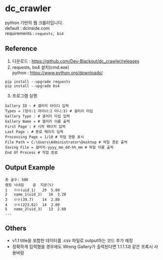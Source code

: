 # dc_crawler
python 기반의 웹 크롤러입니다.  
default : dcinside.com  
requirements : `requests, bs4`
## Reference
1. 다운로드 : https://github.com/Dev-Blackout/dc_crawler/releases
2. requests, bs4 설치(cmd.exe)  
python : https://www.python.org/downloads/  
```
pip install --upgrade requests
pip install --upgrade bs4
```
3. 프로그램 실행 
```
Gallery ID : # 갤러리 아이디 입력
Types = (정식:1 마이너:2 미니:3) # 갤러리 타입
Gallery Type : # 갤러리 타입 입력
Gallery Name = # 갤러리 이름 출력
First Page : # 시작 페이지 입력
Last Page : # 종료 페이지 입력
Processing Page = 1/10 # 작업 현황 표시
File Path = C:\Users\Administrator\Desktop # 파일 경로 출력
Saving File = 갤러리-yyyy_mm_dd-hh_mm # 파일 이름 출력
End Of Process # 작업 종료
```
## Output Example
```
총 글수: 500
랭킹 닉네임    글  지분(%)
1	ㅇㅇ(uid_1)	29	5.80
2	name_1(uid_2)	16	3.20
3	ㅇㅇ(39.7)	14	2.80
4	ㅇㅇ(223.62)	14	2.80
5	name_2(uid_3)	13	2.60
... 
```
## Others
- v1.1 title을 포함한 데이터를 .csv 파일로 output하는 코드 추가 예정
- 정확하게 입력했을 경우에도 Wrong Gallery가 출력된다면 1.1.1.1과 같은 프록시 사용바람 

